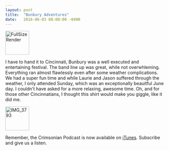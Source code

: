 ```yaml
---
layout: post
title:  "Bunbury Adventures"
date:   2016-06-03 08:00:00 -0400
---
```


<a data-flickr-embed="true"  href="https://www.flickr.com/photos/crimsonrhoads/26912511783/in/datetaken/" title="FullSizeRender"><img src="https://c8.staticflickr.com/8/7316/26912511783_90a119b87e_s.jpg" width="75" height="75" alt="FullSizeRender"></a><script async src="//embedr.flickr.com/assets/client-code.js" charset="utf-8"></script>

I have to hand it to Cincinnati, Bunbury was a well executed and entertaining festival. The band line up was great, while not overwhleming. Everything ran almost flawlessly even after some weather complications. We had a super fun time and while Laurie and Jason suffered through the weather, I only attended Sunday, which was an exceptionally beauitful June day. I couldn't have asked for a more relaxing, awesome time. Oh, and for those other Cincinnatians, I thought this shirt would make you giggle, like it did me.

<a data-flickr-embed="true"  href="https://www.flickr.com/photos/crimsonrhoads/27486072176/in/datetaken/" title="IMG_3793"><img src="https://c1.staticflickr.com/8/7795/27486072176_280a79120d_s.jpg" width="75" height="75" alt="IMG_3793"></a><script async src="//embedr.flickr.com/assets/client-code.js" charset="utf-8"></script>

Remember, the Crimsonian Podcast is now available on [iTunes](https://itunes.apple.com/us/podcast/crimsonian/id1120793848?mt=2). Subscribe and give us a listen.
